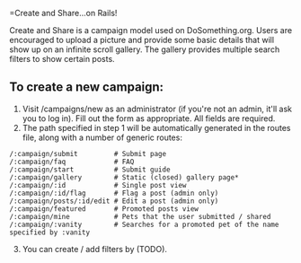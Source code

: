 =Create and Share...on Rails!

Create and Share is a campaign model used on DoSomething.org.  Users are encouraged to upload a picture and provide some basic details that will show up on an infinite scroll gallery.  The gallery provides multiple search filters to show certain posts.

## To create a new campaign: 

1. Visit /campaigns/new as an administrator (if you're not an admin, it'll ask you to log in).  Fill out the form as appropriate.  All fields are required.
2. The path specified in step 1 will be automatically generated in the routes file, along with a number of generic routes:  
```
/:campaign/submit         # Submit page
/:campaign/faq            # FAQ
/:campaign/start          # Submit guide
/:campaign/gallery        # Static (closed) gallery page*
/:campaign/:id            # Single post view
/:campaign/:id/flag       # Flag a post (admin only)
/:campaign/posts/:id/edit # Edit a post (admin only)
/:campaign/featured       # Promoted posts view
/:campaign/mine           # Pets that the user submitted / shared
/:campaign/:vanity        # Searches for a promoted pet of the name specified by :vanity
```
3. You can create / add filters by (TODO).

